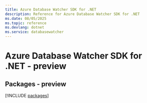 ```yaml
---
title: Azure Database Watcher SDK for .NET
description: Reference for Azure Database Watcher SDK for .NET
ms.date: 08/05/2025
ms.topic: reference
ms.devlang: dotnet
ms.service: databasewatcher
---
```

# Azure Database Watcher SDK for .NET - preview
## Packages - preview
[!INCLUDE [packages](database-watcher-index.md)]